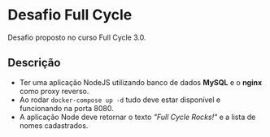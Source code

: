 # Desafio Full Cycle

Desafio proposto no curso Full Cycle 3.0.

## Descrição
- Ter uma aplicação NodeJS utilizando banco de dados **MySQL** e o **nginx** como proxy reverso.
- Ao rodar `docker-compose up -d` tudo deve estar disponível e funcionando na porta 8080.
- A aplicação Node deve retornar o texto *"Full Cycle Rocks!"* e a lista de nomes cadastrados.